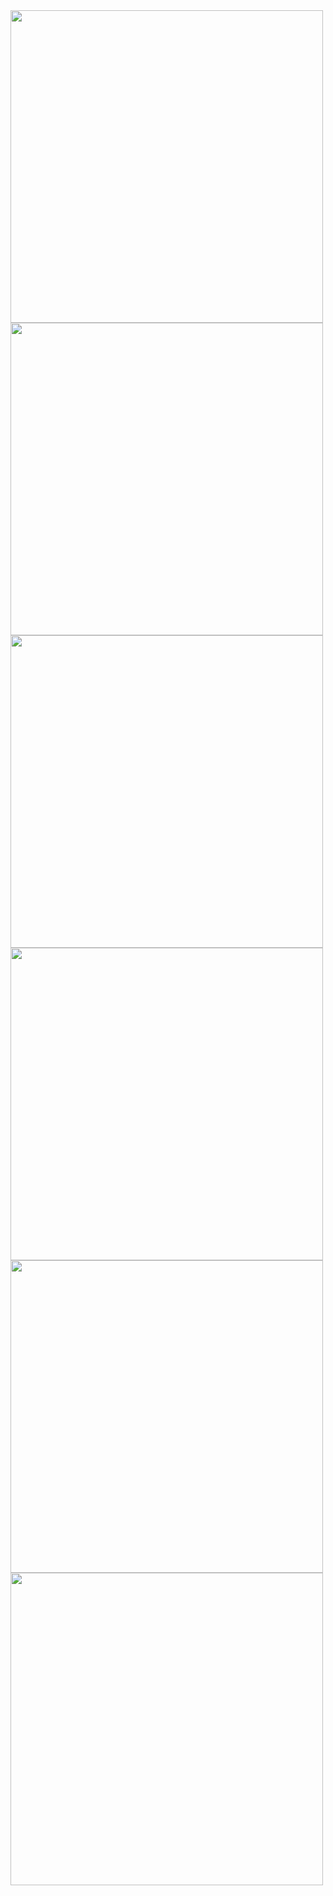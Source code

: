 <img src ="images/johnmarieArtwork.jpg" height=auto width=500>
<img src ="images/johnmarieArtwork3.jpg" height=auto width=500>
<img src ="images/johnmarieArtwork5.jpg" height=auto width=500>
<img src ="images/johnmarieArtwork6.jpg" height=auto width=500>
<img src ="images/johnmarieArtwork2.jpg" height=auto width=500>
<img src ="images/johnmarieArtwork4.jpg" height=auto width=500>

